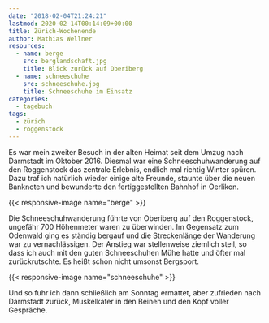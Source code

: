 ```yaml
---
date: "2018-02-04T21:24:21"
lastmod: 2020-02-14T00:14:09+00:00
title: Zürich-Wochenende
author: Mathias Wellner
resources:
  - name: berge
    src: berglandschaft.jpg
    title: Blick zurück auf Oberiberg
  - name: schneeschuhe
    src: schneeschuhe.jpg
    title: Schneeschuhe im Einsatz
categories:
  - tagebuch
tags:
  - zürich
  - roggenstock  
---
```

Es war mein zweiter Besuch in der alten Heimat seit dem Umzug nach Darmstadt im Oktober 2016. Diesmal war eine Schneeschuhwanderung auf den Roggenstock das zentrale Erlebnis, endlich mal richtig Winter spüren. Dazu traf ich natürlich wieder einige alte Freunde, staunte über die neuen Banknoten und bewunderte den fertiggestellten Bahnhof in Oerlikon. 

<!--more-->

{{< responsive-image name="berge" >}}

Die Schneeschuhwanderung führte von Oberiberg auf den Roggenstock, ungefähr 700 Höhenmeter waren zu überwinden. Im Gegensatz zum Odenwald ging es ständig bergauf und die Streckenlänge der Wanderung war zu vernachlässigen. Der Anstieg war stellenweise ziemlich steil, so dass ich auch mit den guten Schneeschuhen Mühe hatte und öfter mal zurückrutschte. Es heißt schon nicht umsonst Bergsport. 

{{< responsive-image name="schneeschuhe" >}}

Und so fuhr ich dann schließlich am Sonntag ermattet, aber zufrieden nach Darmstadt zurück, Muskelkater in den Beinen und den Kopf voller Gespräche. 